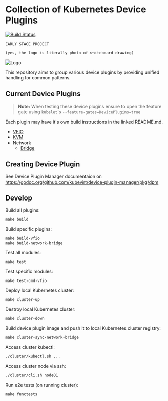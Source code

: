 # Collection of Kubernetes Device Plugins

[![Build Status](https://travis-ci.org/kubevirt/kubernetes-device-plugins.svg?branch=master)](https://travis-ci.org/kubevirt/kubernetes-device-plugins)

```
EARLY STAGE PROJECT

(yes, the logo is literally photo of whiteboard drawing)
```

![Logo](/docs/logo.jpg)

This repository aims to group various device plugins by providing unified
handling for common patterns.

## Current Device Plugins

> **Note:** When testing these device plugins ensure to open the feature gate
> using `kubelet`'s `--feature-gates=DevicePlugins=true`

Each plugin may have it's own build instructions in the linked README.md.

* [VFIO](docs/README.vfio.md)
* [KVM](docs/README.kvm.md)
* Network
  * [Bridge](docs/README.bridge.md)

## Creating Device Plugin

See Device Plugin Manager documentaion on
https://godoc.org/github.com/kubevirt/device-plugin-manager/pkg/dpm

## Develop

Build all plugins:

```
make build
```

Build specific plugins:

```
make build-vfio
make build-network-bridge
```

Test all modules:

```
make test
```

Test specific modules:

```
make test-cmd-vfio
```

Deploy local Kubernetes cluster:

```
make cluster-up
```

Destroy local Kubernetes cluster:

```
make cluster-down
```

Build device plugin image and push it to local Kubernetes cluster registry:

```
make cluster-sync-network-bridge
```

Access cluster kubectl:

```
./cluster/kubectl.sh ...
```

Access cluster node via ssh:

```
./cluster/cli.sh node01
```

Run e2e tests (on running cluster):

```
make functests
```
